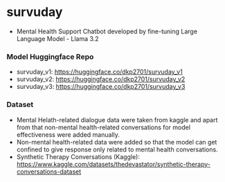# survuday
- Mental Health Support Chatbot developed by fine-tuning Large Language Model - Llama 3.2

### Model Huggingface Repo
- survuday_v1: https://huggingface.co/dkp2701/survuday_v1
- survuday_v2: https://huggingface.co/dkp2701/survuday_v2
- survuday_v3: https://huggingface.co/dkp2701/survuday_v3

### Dataset
- Mental Helath-related dialogue data were taken from kaggle and apart from that non-mental health-related conversations for model effectiveness were added manually.
- Non-mental health-related data were added so that the model can get confined to give response only related to mental health conversations.
- Synthetic Therapy Conversations (Kaggle): https://www.kaggle.com/datasets/thedevastator/synthetic-therapy-conversations-dataset
